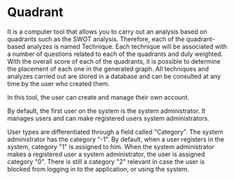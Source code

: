 # Quadrant


  It is a computer tool that allows you to carry out an analysis based on quadrants such as the SWOT analysis. Therefore, each of the quadrant-based analyzes is named 
Technique. Each technique will be associated with a number of questions related to each of the quadrants and duly weighted. With the overall score of each of the 
quadrants, it is possible to determine the placement of each one in the generated graph. All techniques and analyzes carried out are stored in a database and can be 
consulted at any time by the user who created them.

  In this tool, the user can create and manage their own account.
  
  By default, the first user on the system is the system administrator. It manages users and can make registered users system administrators.
  
  User types are differentiated through a field called "Category". The system administrator has the category "-1". By default, when a user registers in the system, 
category "1" is assigned to him. When the system administrator makes a registered user a system administrator, the user is assigned category "0". There is still a 
category "2" relevant in case the user is blocked from logging in to the application, or using the system.
